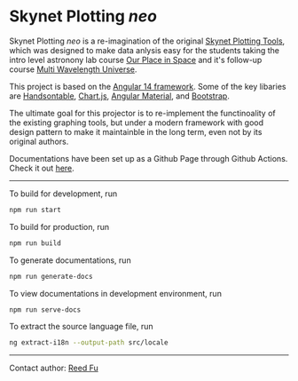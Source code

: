 # Skynet Plotting _neo_

Skynet Plotting _neo_ is a re-imagination of the original [Skynet Plotting Tools](https://github.com/SkynetRTN/skynet-plotting), which was designed to make data anlysis easy for the students taking the intro level astronony lab course [Our Place in Space](https://skynet.unc.edu/astr101l) and it's follow-up course [Multi Wavelength Universe](https://openpress.usask.ca/skynet).

This project is based on the [Angular 14 framework](https://angular.io). Some of the key libaries are [Handsontable](http://handsontable.com), [Chart.js](http://chartjs.org), [Angular Material](http://material.angular.io), and [Bootstrap](https://getbootstrap.com).

The ultimate goal for this projector is to re-implement the functinoality of the existing graphing tools, but under a modern framework with good design pattern to make it maintainble in the long term, even not by its original authors.

Documentations have been set up as a Github Page through Github Actions. Check it out [here](https://ruidefu.github.io/skynet-plotting-neo/).

----
To build for development, run
```bash
npm run start
```

To build for production, run
```bash
npm run build
```

To generate documentations, run
```bash
npm run generate-docs
```

To view documentations in development environment, run
```bash
npm run serve-docs
```

To extract the source language file, run
```bash
ng extract-i18n --output-path src/locale
```

----
Contact author: [Reed Fu](mailto:rfugithub@outlook.com)
